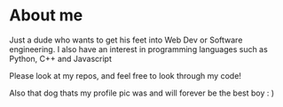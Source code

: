 # About me

Just a dude who wants to get his feet into Web Dev or Software engineering. I also have an interest in programming languages such as Python, C++ and Javascript

Please look at my repos, and feel free to look through my code!

Also that dog thats my profile pic was and will forever be the best boy : )
